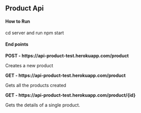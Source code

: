 <h2>Product Api</h2>

<h4>How to Run </h4>
<p> cd  server and run npm start</p>



<h4>  End points </h4>
<b> POST - https://api-product-test.herokuapp.com/product  </b>
<p> Creates a new product </p>
<b> GET - https://api-product-test.herokuapp.com/product  </b>
<p> Gets all the products created </p>
<b> GET - https://api-product-test.herokuapp.com/product/{id}  </b>
<p> Gets the details of a single product. </p>


